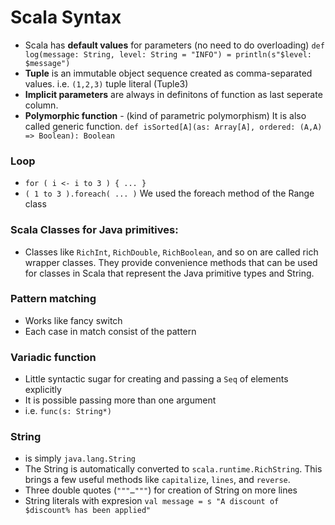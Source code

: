 Scala Syntax
==============

- Scala has **default values** for parameters (no need to do overloading)
`def log(message: String, level: String = "INFO") = println(s"$level: $message")`
- **Tuple** is an immutable object sequence created as comma-separated values. i.e. `(1,2,3)` tuple literal (Tuple3)
- **Implicit parameters** are always in definitons of function as last seperate column.
- **Polymorphic function** - (kind of parametric polymorphism) It is also called generic function. `def isSorted[A](as: Array[A], ordered: (A,A) => Boolean): Boolean`

### Loop
- `for ( i <- i to 3 ) { ... }`
- `( 1 to 3 ).foreach( ... )` We used the foreach method of the Range class

### Scala Classes for Java primitives:
- Classes like `RichInt`, `RichDouble`, `RichBoolean`, and so on are called rich wrapper classes. They provide convenience methods that can be used for classes in Scala that represent the Java primitive types and String.

### Pattern matching
- Works like fancy switch
- Each case in match consist of the pattern

### Variadic function
- Little syntactic sugar for creating and passing a `Seq` of elements explicitly
- It is possible passing more than one argument
- i.e. `func(s: String*)`

### String
- is simply `java.lang.String`
- The String is automatically converted to `scala.runtime.RichString`. This brings a few useful methods like `capitalize`, `lines`, and `reverse`.
- Three double quotes (`"""…"""`) for creation of String on more lines
- String literals with expresion `val message = s "A discount of $discount% has been applied"`

